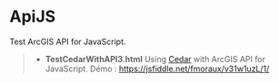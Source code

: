 # ApiJS
 Test ArcGIS API for JavaScript.

>- **TestCedarWithAPI3.html** Using [Cedar](https://www.amcharts.com/javascript-charts/)  with ArcGIS API for JavaScript.
Démo : https://jsfiddle.net/fmoraux/v31w1uzL/1/
